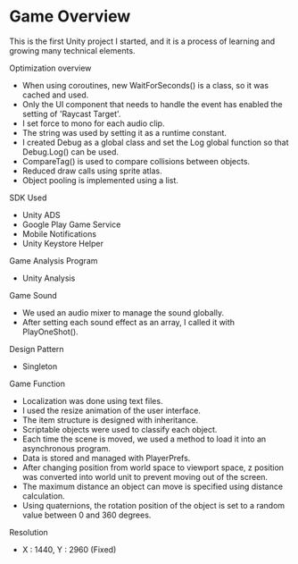 # Game Overview
This is the first Unity project I started, and it is a process of learning and growing many technical elements.

Optimization overview
 - When using coroutines, new WaitForSeconds() is a class, so it was cached and used.
 - Only the UI component that needs to handle the event has enabled the setting of 'Raycast Target'.
 - I set force to mono for each audio clip.
 - The string was used by setting it as a runtime constant.
 - I created Debug as a global class and set the Log global function so that Debug.Log() can be used.
 - CompareTag() is used to compare collisions between objects.
 - Reduced draw calls using sprite atlas.
 - Object pooling is implemented using a list.

SDK Used
 - Unity ADS
 - Google Play Game Service
 - Mobile Notifications
 - Unity Keystore Helper

Game Analysis Program
 - Unity Analysis

Game Sound
 - We used an audio mixer to manage the sound globally.
 - After setting each sound effect as an array, I called it with PlayOneShot().

Design Pattern
 - Singleton

Game Function
 - Localization was done using text files.
 - I used the resize animation of the user interface.
 - The item structure is designed with inheritance.
 - Scriptable objects were used to classify each object.
 - Each time the scene is moved, we used a method to load it into an asynchronous program.
 - Data is stored and managed with PlayerPrefs.
 - After changing position from world space to viewport space, z position was converted into world unit to prevent moving out of the screen.
 - The maximum distance an object can move is specified using distance calculation.
 - Using quaternions, the rotation position of the object is set to a random value between 0 and 360 degrees.

Resolution
 - X : 1440, Y : 2960 (Fixed)
